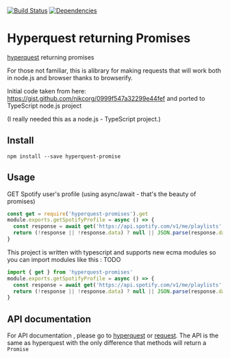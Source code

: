 [![Build Status](https://travis-ci.org/cancerberoSgx/hyperquest-promise.png?branch=master)](https://travis-ci.org/cancerberoSgx/hyperquest-promise)
[![Dependencies](https://david-dm.org/cancerberosgx/hyperquest-promise.svg)](https://david-dm.org/cancerberosgx/hyperquest-promise)


# Hyperquest returning Promises

[hyperquest](https://github.com/substack/hyperquest) returning promises

For those not familiar, this is alibrary for making requests that will work both in node.js and browser thanks to browserify. 

Initial code taken from here: https://gist.github.com/nikcorg/0999f547a32299e44fef and ported to TypeScript node.js project

(I really needed this as a node.js - TypeScript project.)

## Install

```npm install --save hyperquest-promise ```

## Usage

GET Spotify user's profile (using async/await - that's the beauty of promises) 

```js
const get = require('hyperquest-promises').get
module.exports.getSpotifyProfile = async () => {
  const response = await get('https://api.spotify.com/v1/me/playlists', {headers: {Authorization: `Bearer ${THE_TOKEN}`}})
  return (!response || !response.data) ? null || JSON.parse(response.data)
}
```

This project is written with typescript and supports new ecma modules so you can import modules like this : 
TODO

```ts
import { get } from 'hyperquest-promises'
module.exports.getSpotifyProfile = async () => {
  const response = await get('https://api.spotify.com/v1/me/playlists', {headers: {Authorization: `Bearer ${THE_TOKEN}`}})
  return (!response || !response.data) ? null || JSON.parse(response.data)
}
```

## API documentation

For API documentation , please go to [hyperquest](https://github.com/substack/hyperquest) or [request](https://github.com/request/request). 
The API is the same as hyperquest with the only difference that methods will return a `Promise`